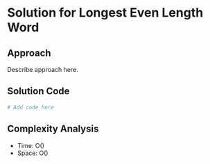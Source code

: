 # Solution for Longest Even Length Word

## Approach

Describe approach here.

## Solution Code

```python
# Add code here
```
## Complexity Analysis

- Time: O() 
- Space: O()
